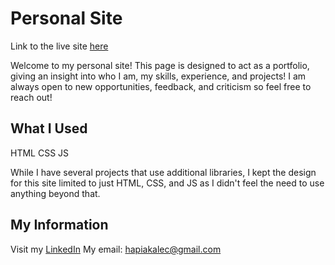 # Personal Site

Link to the live site [here](https://ahap13.github.io/personal-site/)

Welcome to my personal site! This page is designed to act as a portfolio, giving an insight into who I am, my skills, experience, and projects! I am always open to new opportunities, feedback, and criticism so feel free to reach out!

## What I Used

HTML
CSS
JS

While I have several projects that use additional libraries, I kept the design for this site limited to just HTML, CSS, and JS as I didn't feel the need to use anything beyond that.

## My Information

Visit my [LinkedIn](https://www.linkedin.com/in/alec-hapiak/)
My email: hapiakalec@gmail.com